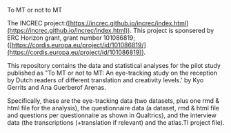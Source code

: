 To MT or not to MT

The INCREC project:([https://increc.github.io/increc/index.html](https://increc.github.io/increc/index.html)). This project is sponsered by ERC Horizon grant, grant number 101086819; ([https://cordis.europa.eu/project/id/101086819/](https://cordis.europa.eu/project/id/101086819)).

This repository contains the data and statistical analyses for the pilot study published as "To MT or not to MT: An eye-tracking study on the reception by Dutch readers of different translation and creativity levels.' by Kyo Gerrits and Ana Guerberof Arenas.

Specifically, these are the eye-tracking data (two datasets, plus one rmd & html file for the analysis), the questionnaire data (a dataset, rmd & html file and questions per questionnaire as shown in Qualtrics), and the interview data (the transcriptions (+translation if relevant) and the atlas.TI project file).
